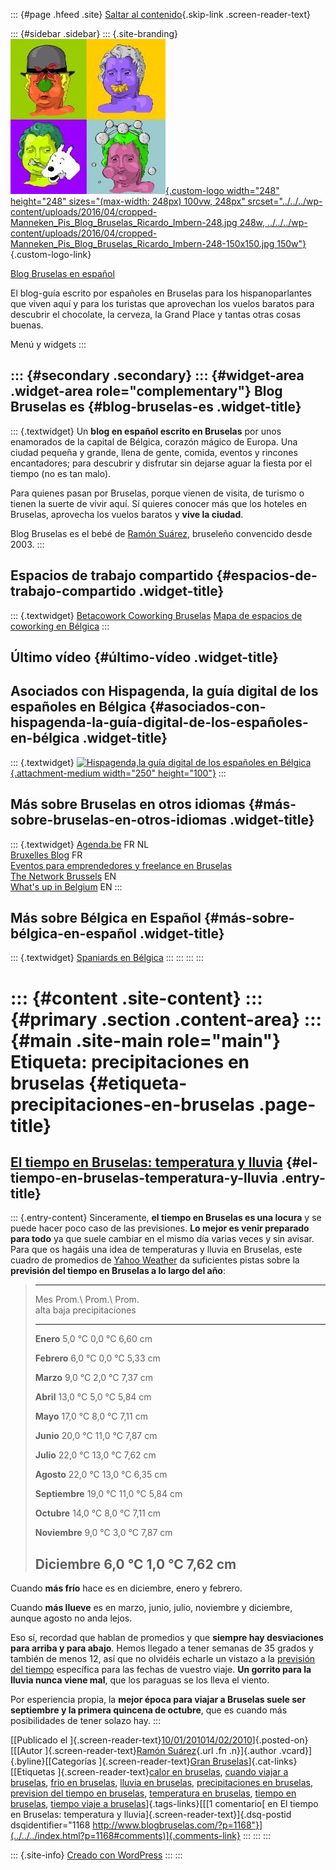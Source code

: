 ::: {#page .hfeed .site}
[Saltar al contenido](index.html#content){.skip-link
.screen-reader-text}

::: {#sidebar .sidebar}
::: {.site-branding}
[![](../../../wp-content/uploads/2016/04/cropped-Manneken_Pis_Blog_Bruselas_Ricardo_Imbern-248.jpg){.custom-logo
width="248" height="248" sizes="(max-width: 248px) 100vw, 248px"
srcset="../../../wp-content/uploads/2016/04/cropped-Manneken_Pis_Blog_Bruselas_Ricardo_Imbern-248.jpg 248w, ../../../wp-content/uploads/2016/04/cropped-Manneken_Pis_Blog_Bruselas_Ricardo_Imbern-248-150x150.jpg 150w"}](../../../index.html){.custom-logo-link}

[Blog Bruselas en español](../../../index.html)

El blog-guía escrito por españoles en Bruselas para los hispanoparlantes
que viven aquí y para los turistas que aprovechan los vuelos baratos
para descubrir el chocolate, la cerveza, la Grand Place y tantas otras
cosas buenas.

Menú y widgets
:::

::: {#secondary .secondary}
::: {#widget-area .widget-area role="complementary"}
Blog Bruselas es {#blog-bruselas-es .widget-title}
----------------

::: {.textwidget}
Un **blog en español escrito en Bruselas** por unos enamorados de la
capital de Bélgica, corazón mágico de Europa. Una ciudad pequeña y
grande, llena de gente, comida, eventos y rincones encantadores; para
descubrir y disfrutar sin dejarse aguar la fiesta por el tiempo (no es
tan malo).

Para quienes pasan por Bruselas, porque vienen de visita, de turismo o
tienen la suerte de vivir aquí. Sí quieres conocer más que los hoteles
en Bruselas, aprovecha los vuelos baratos y **vive la ciudad**.

Blog Bruselas es el bebé de [Ramón Suárez](http://www.ramonsuarez.com),
bruseleño convencido desde 2003.
:::

Espacios de trabajo compartido {#espacios-de-trabajo-compartido .widget-title}
------------------------------

::: {.textwidget}
[Betacowork Coworking Bruselas](http://www.betacowork.com) [Mapa de
espacios de coworking en Bélgica](http://coworkingbelgium.com)
:::

Último vídeo {#último-vídeo .widget-title}
------------

Asociados con Hispagenda, la guía digital de los españoles en Bélgica {#asociados-con-hispagenda-la-guía-digital-de-los-españoles-en-bélgica .widget-title}
---------------------------------------------------------------------

::: {.textwidget}
[![Hispagenda,la guía digital de los españoles en
Bélgica](../../../wp-content/uploads/2010/04/Hispagenda-250px.gif "Hispagenda, la guía digital de los españoles en Bélgica"){.attachment-medium
width="250" height="100"}](http://www.hispagenda.com)
:::

Más sobre Bruselas en otros idiomas {#más-sobre-bruselas-en-otros-idiomas .widget-title}
-----------------------------------

::: {.textwidget}
[Agenda.be](http://www.agenda.be) FR NL\
[Bruxelles Blog](http://www.bxlblog.be/) FR\
[Eventos para emprendedores y freelance en
Bruselas](http://www.betacowork.com/events/)\
[The Network
Brussels](http://groups.yahoo.com/group/TheNetworkBrussels/) EN\
[What\'s up in Belgium](http://www.whatsupin.be/) EN
:::

Más sobre Bélgica en Español {#más-sobre-bélgica-en-español .widget-title}
----------------------------

::: {.textwidget}
[Spaniards en Bélgica](http://www.spaniards.es/paises/belgica)
:::
:::
:::
:::

::: {#content .site-content}
::: {#primary .section .content-area}
::: {#main .site-main role="main"}
Etiqueta: precipitaciones en bruselas {#etiqueta-precipitaciones-en-bruselas .page-title}
=====================================

[El tiempo en Bruselas: temperatura y lluvia](../../../index.html?p=1168) {#el-tiempo-en-bruselas-temperatura-y-lluvia .entry-title}
-------------------------------------------------------------------------

::: {.entry-content}
Sinceramente, **el tiempo en Bruselas es una locura** y se puede hacer
poco caso de las previsiones. **Lo mejor es venir preparado para todo**
ya que suele cambiar en el mismo día varias veces y sin avisar. Para que
os hagáis una idea de temperaturas y lluvia en Bruselas, este cuadro de
promedios de [Yahoo
Weather](http://es.weather.yahoo.com/climo/BEXX0005_c.html;_ylt=AiyrBKpa93shGFdD_3BMyYVNenUB?woeid=968019 "Promedios de temperatura y precipitaciones en Bruselas en el sitio Yahoo Weather en español")
da suficientes pistas sobre la **previsión del tiempo en Bruselas a lo
largo del año**:

>   -----------------------------------------------------------------------
>   Mes               Prom.\            Prom.\            Prom.\
>                     alta              baja              precipitaciones
>   ----------------- ----------------- ----------------- -----------------
>   **Enero**         5,0 °C            0,0 °C            6,60 cm
>
>   **Febrero**       6,0 °C            0,0 °C            5,33 cm
>
>   **Marzo**         9,0 °C            2,0 °C            7,37 cm
>
>   **Abril**         13,0 °C           5,0 °C            5,84 cm
>
>   **Mayo**          17,0 °C           8,0 °C            7,11 cm
>
>   **Junio**         20,0 °C           11,0 °C           7,87 cm
>
>   **Julio**         22,0 °C           13,0 °C           7,62 cm
>
>   **Agosto**        22,0 °C           13,0 °C           6,35 cm
>
>   **Septiembre**    19,0 °C           11,0 °C           5,84 cm
>
>   **Octubre**       14,0 °C           8,0 °C            7,11 cm
>
>   **Noviembre**     9,0 °C            3,0 °C            7,87 cm
>
>   **Diciembre**     6,0 °C            1,0 °C            7,62 cm
>   -----------------------------------------------------------------------

Cuando **más frío** hace es en diciembre, enero y febrero.

Cuando **más llueve** es en marzo, junio, julio, noviembre y diciembre,
aunque agosto no anda lejos.

Eso sí, recordad que hablan de promedios y que **siempre hay
desviaciones para arriba y para abajo**. Hemos llegado a tener semanas
de 35 grados y también de menos 12, así que no olvidéis echarle un
vistazo a la [previsión del
tiempo](http://es.weather.yahoo.com/b%C3%A9lgica/brussels-capital-region/bruxelas-968019/ "Previsión del tiempo en Bruselas ")
específica para las fechas de vuestro viaje. **Un gorrito para la lluvia
nunca viene mal**, que los paraguas se los lleva el viento.

Por esperiencia propia, la **mejor época para viajar a Bruselas suele
ser septiembre y la primera quincena de octubre**, que es cuando más
posibilidades de tener solazo hay.
:::

[[Publicado el
]{.screen-reader-text}[10/01/201014/02/2010](../../../index.html?p=1168)]{.posted-on}[[[Autor
]{.screen-reader-text}[Ramón
Suárez](../../2010/04/30/index.html?author=2){.url .fn .n}]{.author
.vcard}]{.byline}[[Categorías ]{.screen-reader-text}[Gran
Bruselas](../../category/gran-bruselas/index.html)]{.cat-links}[[Etiquetas
]{.screen-reader-text}[calor en
bruselas](../calor-en-bruselas/index.html), [cuando viajar a
bruselas](../cuando-viajar-a-bruselas/index.html), [frio en
bruselas](../frio-en-bruselas/index.html), [lluvia en
bruselas](../lluvia-en-bruselas/index.html), [precipitaciones en
bruselas](index.html), [prevision del tiempo en
bruselas](../prevision-del-tiempo-en-bruselas/index.html), [temperatura
en bruselas](../temperatura-en-bruselas/index.html), [tiempo en
bruselas](../tiempo-en-bruselas/index.html), [tiempo viaje a
bruselas](../tiempo-viaje-a-bruselas/index.html)]{.tags-links}[[[1
comentario[ en El tiempo en Bruselas: temperatura y
lluvia]{.screen-reader-text}]{.dsq-postid
dsqidentifier="1168 http://www.blogbruselas.com/?p=1168"}](../../../index.html?p=1168#comments)]{.comments-link}
:::
:::
:::

::: {.site-info}
[Creado con WordPress](https://es.wordpress.org/)
:::
:::
